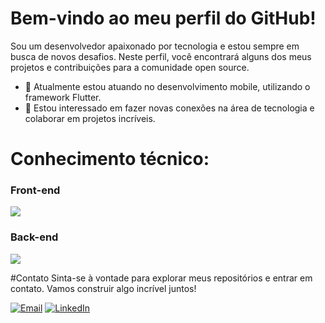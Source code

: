 # Bem-vindo ao meu perfil do GitHub!
Sou um desenvolvedor apaixonado por tecnologia e estou sempre em busca de novos desafios. Neste perfil, você encontrará alguns dos meus projetos e contribuições para a comunidade open source.

- 🌱 Atualmente estou atuando no desenvolvimento mobile, utilizando o framework Flutter.
- 👥 Estou interessado em fazer novas conexões na área de tecnologia e colaborar em projetos incríveis.

# Conhecimento técnico:

  <div style="display: inline_block">
    <h3>Front-end</h3>
    <a href="https://skillicons.dev">
      <img src="https://skillicons.dev/icons?i=html,css,js,react,flutter" />
    </a>
  </div>
  <div style="display: inline_block">
    <h3>Back-end</h3>
    <a href="https://skillicons.dev">
      <img src="https://skillicons.dev/icons?i=java,firebase" />
    </a>
  </div>

#Contato
Sinta-se à vontade para explorar meus repositórios e entrar em contato. Vamos construir algo incrível juntos!
<div>
  <a href="mailto:lfvianadf@hotmail.com" target="_blank"><img src="https://img.shields.io/badge/Gmail-D14836?style=flat-square&logo=gmail&logoColor=white" alt="Email" /></a>
  <a href="[https://www.linkedin.com/in/lu%C3%ADs-felipe-viana-9295a2256?utm_source=share&utm_campaign=share_via&utm_content=profile&utm_medium=android_app]" target="_blank"><img src="https://img.shields.io/badge/LinkedIn-%230077B5.svg?&style=flat-square&logo=linkedin&logoColor=white" alt="LinkedIn"></a>
</div>
